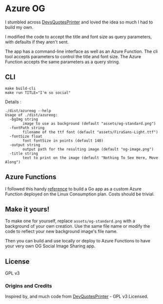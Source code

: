 # Azure OG

I stumbled across [DevsQuotesPrinter](https://github.com/JosemyDuarte/DevsQuotesPrinter) and loved the idea so much I had to build my own.

I modified the code to accept the title and font size as query parameters, with defaults if they aren't sent.

The app has a command-line interface as well as an Azure Function. The cli tool accepts parameters to control the title and font size. The Azure Function accepts the same parameters as a query string.


## CLI

```
make build-cli
make run TITLE="I'm so social"
```

Details :

```
./dist/azureog --help                                                                                   
Usage of ./dist/azureog:
  -bgImg string
        image to use as background (default "assets/og-standard.png")
  -fontPath string
        filename of the ttf font (default "assets/FiraSans-Light.ttf")
  -fontSize float
        font fontSize in points (default 140)
  -output string
        output path for the resulting image (default "og-image.png")
  -title string
        text to print on the image (default "Nothing To See Here, Move Along")
```

## Azure Functions

I followed this handy [reference](https://docs.microsoft.com/azure/azure-functions/create-first-function-vs-code-other) to build a Go app as a custom Azure Function deployed on the Linux Consumption plan. Costs should be trivial.

## Make it yours!

To make one for yourself, replace `assets/og-standard.png` with a background of your own creation. Use the same file name or modify the code to reflect your new background image's file name.

Then you can build and use locally or deploy to Azure Functions to have your very own OG Social Image Sharing app.

## License 
GPL v3

### Origins and Credits

Inspired by, and much code from [DevQuotesPrinter](https://github.com/JosemyDuarte/DevsQuotesPrinter) - GPL v3 Licensed.